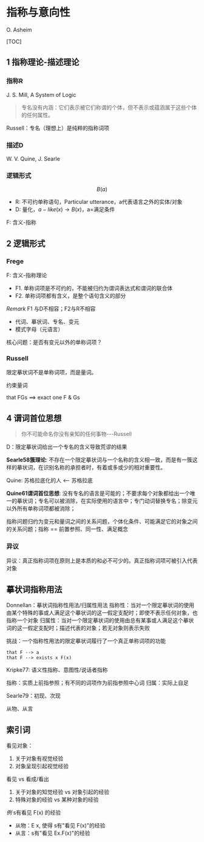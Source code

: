 # 指称与意向性

O. Asheim

[TOC]

## 1 指称理论-描述理论

### 指称R
J. S. Mill, A System of Logic

> 专名没有内涵：它们表示被它们称谓的个体，但不表示或蕴涵属于这些个体的任何属性。

Russell：专名（理想上）是纯粹的指称词项

### 描述D
W. V. Quine, J. Searle

### 逻辑形式

$$
B(a)
$$
- R: 不可约单称语句，Particular utterance，a代表语言之外的实体/对象
- D: 量化，$a-like(x)\to B(x)$，a=满足条件

F: 含义-指称


## 2 逻辑形式

### Frege
F: 含义-指称理论
- F1. 单称词项是不可约的，不能被归约为谓词表达式和谓词的联合体
- F2. 单称词项都有含义，是整个语句含义的部分

*Remark* F1 与D不相容；F2与R不相容

- 代词、摹状词、专名、变元
- 模式字母（元语言）

核心问题：是否有变元以外的单称词项？

### Russell

限定摹状词不是单称词项，而是量词。

约束量词

that FGs ==> exact one F & Gs

## 4 谓词首位思想

> 你不可能命名你没有亲知的任何事物---Russell

D：限定摹状词给出一个专名的含义导致荒谬的结果

**Searle58簇理论**: 不存在一个限定摹状词与一个名称的含义相一致，而是有一簇这样的摹状词，在识别名称的承担者时，有着或多或少的相对重要性。

Quine: 苏格拉底化的人 <-- 苏格拉底

**Quine61谓词首位思想**: 没有专名的语言是可能的；不要求每个对象都给出一个唯一的摹状词；专名可以被消除，在实际使用的语言中；专门动词替换专名；除变元以外所有单称词项都被消除；

指称问题归约为变元和量词之间的关系问题，个体化条件、可能满足它的对象之间的关系问题；指称 == 前置参照、同一性、满足概念

### 异议

异议：真正指称词项在原则上是本质的和必不可少的。真正指称词项可被引入代表对象

## 摹状词指称用法

Donnellan：摹状词指称性用法/归属性用法
指称性：当对一个限定摹状词的使用由某个特殊的事或人满足这个摹状词的这一假定支配时；即使不表示任何对象，也指称一个对象
归属性：当对一个限定摹状词的使用由总有某事或人满足这个摹状词的这一假定支配时；描述代表的对象；若无对象则表示失败

挑战：一个指称性用法的限定摹状词履行了一个真正单称词项的功能

```
that F --> a
that F --> exists x F(x)
```

Kripke77: 语义性指称、意图性/说话者指称

指称：实质上前指参照；有不同的词项作为前指参照中心词
归属：实际上自足

Searle79：初现、次现

从物、从言

## 索引词

看见对象：
1. 关于对象有视觉经验
2. 对象呈现引起视觉经验

看见 vs 看成/看出
1. 关于对象的知觉经验 vs 对象引起的经验
2. 特殊对象的经验 vs 某种对象的经验

*例* s有看见 F(x) 的经验
- 从物：E x, 使得 s有"看见 F(x)"的经验
- 从言：s有"看见 Ex.F(x)"的经验

